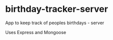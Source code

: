 # birthday-tracker-server
App to keep track of peoples birthdays - server

Uses Express and Mongoose
